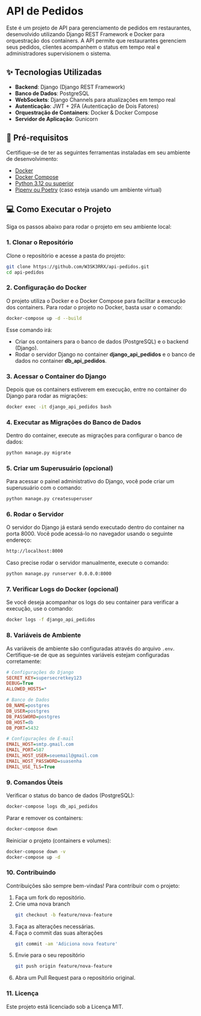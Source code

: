 # API de Pedidos

Este é um projeto de API para gerenciamento de pedidos em restaurantes, desenvolvido utilizando Django REST Framework e Docker para orquestração dos containers. A API permite que restaurantes gerenciem seus pedidos, clientes acompanhem o status em tempo real e administradores supervisionem o sistema.

## ✨ Tecnologias Utilizadas

- **Backend**: Django (Django REST Framework)
- **Banco de Dados**: PostgreSQL
- **WebSockets**: Django Channels para atualizações em tempo real
- **Autenticação**: JWT + 2FA (Autenticação de Dois Fatores)
- **Orquestração de Containers**: Docker & Docker Compose
- **Servidor de Aplicação**: Gunicorn

## 🔧 Pré-requisitos

Certifique-se de ter as seguintes ferramentas instaladas em seu ambiente de desenvolvimento:

- [Docker](https://www.docker.com/get-started)
- [Docker Compose](https://docs.docker.com/compose/install/)
- [Python 3.12 ou superior](https://www.python.org/downloads/)
- [Pipenv ou Poetry](https://pipenv.pypa.io/en/latest/) (caso esteja usando um ambiente virtual)

## 💻 Como Executar o Projeto

Siga os passos abaixo para rodar o projeto em seu ambiente local:

### 1. **Clonar o Repositório**

Clone o repositório e acesse a pasta do projeto:

```bash
git clone https://github.com/W3SK3RRX/api-pedidos.git
cd api-pedidos
```

### 2. **Configuração do Docker**

O projeto utiliza o Docker e o Docker Compose para facilitar a execução dos containers. Para rodar o projeto no Docker, basta usar o comando:

```bash
docker-compose up -d --build
```

Esse comando irá:

- Criar os containers para o banco de dados (PostgreSQL) e o backend (Django).
- Rodar o servidor Django no container **django_api_pedidos** e o banco de dados no container **db_api_pedidos**.

### 3. **Acessar o Container do Django**

Depois que os containers estiverem em execução, entre no container do Django para rodar as migrações:

```bash
docker exec -it django_api_pedidos bash
```

### 4. **Executar as Migrações do Banco de Dados**

Dentro do container, execute as migrações para configurar o banco de dados:

```bash
python manage.py migrate
```

### 5. **Criar um Superusuário (opcional)**

Para acessar o painel administrativo do Django, você pode criar um superusuário com o comando:

```bash
python manage.py createsuperuser
```

### 6. **Rodar o Servidor**

O servidor do Django já estará sendo executado dentro do container na porta 8000. Você pode acessá-lo no navegador usando o seguinte endereço:

```bash
http://localhost:8000
```

Caso precise rodar o servidor manualmente, execute o comando:

```bash
python manage.py runserver 0.0.0.0:8000
```

### 7. **Verificar Logs do Docker (opcional)**

Se você deseja acompanhar os logs do seu container para verificar a execução, use o comando:

```bash
docker logs -f django_api_pedidos
```

### 8. **Variáveis de Ambiente**

As variáveis de ambiente são configuradas através do arquivo `.env`. Certifique-se de que as seguintes variáveis estejam configuradas corretamente:

```ini
# Configurações do Django
SECRET_KEY=supersecretkey123
DEBUG=True
ALLOWED_HOSTS=*

# Banco de Dados
DB_NAME=postgres
DB_USER=postgres
DB_PASSWORD=postgres
DB_HOST=db
DB_PORT=5432

# Configurações de E-mail
EMAIL_HOST=smtp.gmail.com
EMAIL_PORT=587
EMAIL_HOST_USER=seuemail@gmail.com
EMAIL_HOST_PASSWORD=suasenha
EMAIL_USE_TLS=True
```

### 9. **Comandos Úteis**

Verificar o status do banco de dados (PostgreSQL):
```bash
docker-compose logs db_api_pedidos
```

Parar e remover os containers:
```bash
docker-compose down
```

Reiniciar o projeto (containers e volumes):
```bash
docker-compose down -v
docker-compose up -d
```

### 10. **Contribuindo**

Contribuições são sempre bem-vindas! Para contribuir com o projeto:

1. Faça um fork do repositório.
2. Crie uma nova branch
   ```bash
   git checkout -b feature/nova-feature
   ```
4. Faça as alterações necessárias.
5. Faça o commit das suas alterações
   ```bash
   git commit -am 'Adiciona nova feature'
   ```
7. Envie para o seu repositório
   ```bash
   git push origin feature/nova-feature
   ```
8. Abra um Pull Request para o repositório original.

### 11. **Licença**

Este projeto está licenciado sob a Licença MIT.


